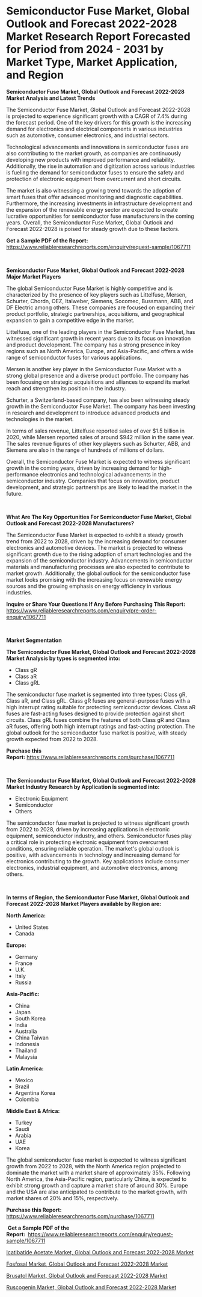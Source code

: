 <p><h1>Semiconductor Fuse Market, Global Outlook and Forecast 2022-2028 Market Research Report Forecasted for Period from 2024 -  2031 by Market Type, Market Application, and Region</h1></p><p><strong>Semiconductor Fuse Market, Global Outlook and Forecast 2022-2028 Market Analysis and Latest Trends</strong></p>
<p><p>The Semiconductor Fuse Market, Global Outlook and Forecast 2022-2028 is projected to experience significant growth with a CAGR of 7.4% during the forecast period. One of the key drivers for this growth is the increasing demand for electronics and electrical components in various industries such as automotive, consumer electronics, and industrial sectors. </p><p>Technological advancements and innovations in semiconductor fuses are also contributing to the market growth, as companies are continuously developing new products with improved performance and reliability. Additionally, the rise in automation and digitization across various industries is fueling the demand for semiconductor fuses to ensure the safety and protection of electronic equipment from overcurrent and short circuits.</p><p>The market is also witnessing a growing trend towards the adoption of smart fuses that offer advanced monitoring and diagnostic capabilities. Furthermore, the increasing investments in infrastructure development and the expansion of the renewable energy sector are expected to create lucrative opportunities for semiconductor fuse manufacturers in the coming years. Overall, the Semiconductor Fuse Market, Global Outlook and Forecast 2022-2028 is poised for steady growth due to these factors.</p></p>
<p><strong>Get a Sample PDF of the Report:&nbsp;</strong> <a href="https://www.reliableresearchreports.com/enquiry/request-sample/1067711">https://www.reliableresearchreports.com/enquiry/request-sample/1067711</a></p>
<p>&nbsp;</p>
<p><strong>Semiconductor Fuse Market, Global Outlook and Forecast 2022-2028 Major Market Players</strong></p>
<p><p>The global Semiconductor Fuse Market is highly competitive and is characterized by the presence of key players such as Littelfuse, Mersen, Schurter, Chordn, OEZ, Italweber, Siemens, Socomec, Bussmann, ABB, and DF Electric among others. These companies are focused on expanding their product portfolio, strategic partnerships, acquisitions, and geographical expansion to gain a competitive edge in the market.</p><p>Littelfuse, one of the leading players in the Semiconductor Fuse Market, has witnessed significant growth in recent years due to its focus on innovation and product development. The company has a strong presence in key regions such as North America, Europe, and Asia-Pacific, and offers a wide range of semiconductor fuses for various applications.</p><p>Mersen is another key player in the Semiconductor Fuse Market with a strong global presence and a diverse product portfolio. The company has been focusing on strategic acquisitions and alliances to expand its market reach and strengthen its position in the industry.</p><p>Schurter, a Switzerland-based company, has also been witnessing steady growth in the Semiconductor Fuse Market. The company has been investing in research and development to introduce advanced products and technologies in the market.</p><p>In terms of sales revenue, Littelfuse reported sales of over $1.5 billion in 2020, while Mersen reported sales of around $942 million in the same year. The sales revenue figures of other key players such as Schurter, ABB, and Siemens are also in the range of hundreds of millions of dollars.</p><p>Overall, the Semiconductor Fuse Market is expected to witness significant growth in the coming years, driven by increasing demand for high-performance electronics and technological advancements in the semiconductor industry. Companies that focus on innovation, product development, and strategic partnerships are likely to lead the market in the future.</p></p>
<p>&nbsp;</p>
<p><strong>What Are The Key Opportunities For Semiconductor Fuse Market, Global Outlook and Forecast 2022-2028 Manufacturers?</strong></p>
<p><p>The Semiconductor Fuse Market is expected to exhibit a steady growth trend from 2022 to 2028, driven by the increasing demand for consumer electronics and automotive devices. The market is projected to witness significant growth due to the rising adoption of smart technologies and the expansion of the semiconductor industry. Advancements in semiconductor materials and manufacturing processes are also expected to contribute to market growth. Additionally, the global outlook for the semiconductor fuse market looks promising with the increasing focus on renewable energy sources and the growing emphasis on energy efficiency in various industries.</p></p>
<p><strong>Inquire or Share Your Questions If Any Before Purchasing This Report:</strong> <a href="https://www.reliableresearchreports.com/enquiry/pre-order-enquiry/1067711">https://www.reliableresearchreports.com/enquiry/pre-order-enquiry/1067711</a></p>
<p>&nbsp;</p>
<p><strong>Market Segmentation</strong></p>
<p><strong>The Semiconductor Fuse Market, Global Outlook and Forecast 2022-2028 Market Analysis by types is segmented into:</strong></p>
<p><ul><li>Class gR</li><li>Class aR</li><li>Class gRL</li></ul></p>
<p><p>The semiconductor fuse market is segmented into three types: Class gR, Class aR, and Class gRL. Class gR fuses are general-purpose fuses with a high interrupt rating suitable for protecting semiconductor devices. Class aR fuses are fast-acting fuses designed to provide protection against short circuits. Class gRL fuses combine the features of both Class gR and Class aR fuses, offering both high interrupt ratings and fast-acting protection. The global outlook for the semiconductor fuse market is positive, with steady growth expected from 2022 to 2028.</p></p>
<p><strong>Purchase this Report:&nbsp;</strong><a href="https://www.reliableresearchreports.com/purchase/1067711">https://www.reliableresearchreports.com/purchase/1067711</a></p>
<p>&nbsp;</p>
<p><strong>The Semiconductor Fuse Market, Global Outlook and Forecast 2022-2028 Market Industry Research by Application is segmented into:</strong></p>
<p><ul><li>Electronic Equipment</li><li>Semiconductor</li><li>Others</li></ul></p>
<p><p>The semiconductor fuse market is projected to witness significant growth from 2022 to 2028, driven by increasing applications in electronic equipment, semiconductor industry, and others. Semiconductor fuses play a critical role in protecting electronic equipment from overcurrent conditions, ensuring reliable operation. The market's global outlook is positive, with advancements in technology and increasing demand for electronics contributing to the growth. Key applications include consumer electronics, industrial equipment, and automotive electronics, among others.</p></p>
<p>&nbsp;</p>
<p><strong>In terms of Region, the Semiconductor Fuse Market, Global Outlook and Forecast 2022-2028 Market Players available by Region are:</strong></p>
<p>
    <p> <strong> North America: </strong>
        <ul>
            <li>United States</li>
            <li>Canada</li>
        </ul>
        </p> 
    <p> <strong> Europe: </strong>
        <ul>
            <li>Germany</li>
            <li>France</li>
            <li>U.K.</li>
            <li>Italy</li>
            <li>Russia</li>
        </ul>
        </p> 
    <p> <strong> Asia-Pacific: </strong>
        <ul>
            <li>China</li>
            <li>Japan</li>
            <li>South Korea</li>
            <li>India</li>
            <li>Australia</li>
            <li>China Taiwan</li>
            <li>Indonesia</li>
            <li>Thailand</li>
            <li>Malaysia</li>
        </ul>
        </p> 
    <p> <strong> Latin America: </strong>
        <ul>
            <li>Mexico</li>
            <li>Brazil</li>
            <li>Argentina Korea</li>
            <li>Colombia</li>
        </ul>
        </p> 
    <p> <strong> Middle East & Africa: </strong>
        <ul>
            <li>Turkey</li>
            <li>Saudi</li>
            <li>Arabia</li>
            <li>UAE</li>
            <li>Korea</li>
        </ul>
    </p>
    </p>
<p><p>The global semiconductor fuse market is expected to witness significant growth from 2022 to 2028, with the North America region projected to dominate the market with a market share of approximately 35%. Following North America, the Asia-Pacific region, particularly China, is expected to exhibit strong growth and capture a market share of around 30%. Europe and the USA are also anticipated to contribute to the market growth, with market shares of 20% and 15%, respectively.</p></p>
<p><strong>Purchase this Report: </strong><a href="https://www.reliableresearchreports.com/purchase/1067711">https://www.reliableresearchreports.com/purchase/1067711</a></p>
<p>&nbsp;<strong>Get a Sample PDF of the Report:&nbsp;&nbsp;</strong><a href="https://www.reliableresearchreports.com/enquiry/request-sample/1067711">https://www.reliableresearchreports.com/enquiry/request-sample/1067711</a></p>
<p><strong></strong></p>
<p><p><a href="https://github.com/RoccoManning/Market-Research-Report-List-3/blob/main/icatibatide-acetate-market-global-outlook-and-forecast-2022-2028-market.md">Icatibatide Acetate Market, Global Outlook and Forecast 2022-2028 Market</a></p><p><a href="https://github.com/mauripalmi/Market-Research-Report-List-1/blob/main/fosfosal-market-global-outlook-and-forecast-2022-2028-market.md">Fosfosal Market, Global Outlook and Forecast 2022-2028 Market</a></p><p><a href="https://github.com/gulaimolin/Market-Research-Report-List-3/blob/main/brusatol-market-global-outlook-and-forecast-2022-2028-market.md">Brusatol Market, Global Outlook and Forecast 2022-2028 Market</a></p><p><a href="https://github.com/nicoletavirag/Market-Research-Report-List-1/blob/main/ruscogenin-market-global-outlook-and-forecast-2022-2028-market.md">Ruscogenin Market, Global Outlook and Forecast 2022-2028 Market</a></p></p>
